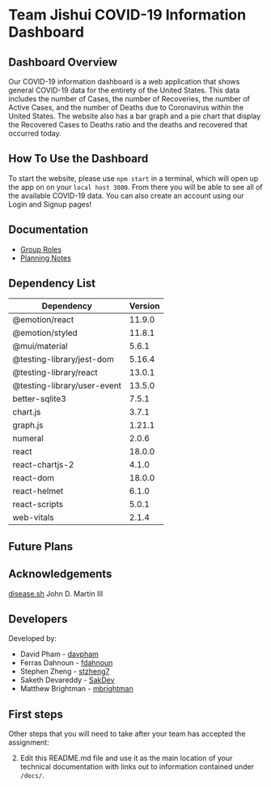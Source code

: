 # Team Jishui COVID-19 Information Dashboard

## Dashboard Overview

Our COVID-19 information dashboard is a web application that shows general COVID-19 data for the entirety of the United States. This data includes the number of Cases, the number of Recoveries, 
the number of Active Cases, and the number of Deaths due to Coronavirus within the United States. The website also has a bar graph and a pie chart that display the Recovered Cases to Deaths ratio and the deaths and recovered that occurred today.


## How To Use the Dashboard

To start the website, please use `npm start` in a terminal, which will open up the app on on your `local host 3000`. 
From there you will be able to see all of the available COVID-19 data.
You can also create an account using our Login and Signup pages!


## Documentation

- [Group Roles](https://github.com/comp426-2022-spring/a99-jishui/blob/main/docs/roles.md)
- [Planning Notes](https://github.com/comp426-2022-spring/a99-jishui/blob/main/docs/planning.md)


## Dependency List

Dependency | Version 
--- | ---
@emotion/react | 11.9.0
@emotion/styled | 11.8.1
@mui/material | 5.6.1
@testing-library/jest-dom | 5.16.4
@testing-library/react | 13.0.1
@testing-library/user-event | 13.5.0
better-sqlite3 | 7.5.1
chart.js | 3.7.1
graph.js | 1.21.1
numeral | 2.0.6
react | 18.0.0
react-chartjs-2 | 4.1.0
react-dom | 18.0.0
react-helmet | 6.1.0
react-scripts | 5.0.1
web-vitals | 2.1.4


## Future Plans


## Acknowledgements

[disease.sh](https://disease.sh/)
John D. Martin III

## Developers

Developed by:

- David Pham    -   [davpham](https://github.com/davpham)
- Ferras Dahnoun    -   [fdahnoun](https://github.com/fdahnoun)
- Stephen Zheng     -   [stzheng7](https://github.com/stzheng7)
- Saketh Devareddy      -   [SakDev](https://github.com/SakDev)
- Matthew Brightman     -   [mbrightman](https://github.com/mbrightman)


## First steps

Other steps that you will need to take after your team has accepted the assignment:

2. Edit this README.md file and use it as the main location of your technical documentation with links out to information contained under `/docs/`.
